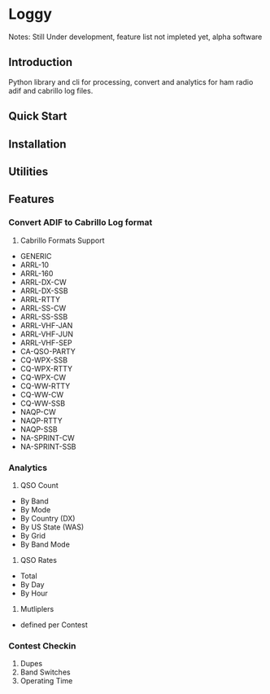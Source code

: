 # Loggy
Notes: Still Under development, feature list not impleted yet, alpha software

## Introduction
Python library and cli for processing, convert and analytics for ham radio adif and cabrillo log files.

## Quick Start

## Installation

## Utilities 

## Features
### Convert ADIF to Cabrillo Log format
1. Cabrillo Formats Support
  - GENERIC
  - ARRL-10
  - ARRL-160
  - ARRL-DX-CW
  - ARRL-DX-SSB
  - ARRL-RTTY
  - ARRL-SS-CW
  - ARRL-SS-SSB
  - ARRL-VHF-JAN
  - ARRL-VHF-JUN
  - ARRL-VHF-SEP
  - CA-QSO-PARTY
  - CQ-WPX-SSB
  - CQ-WPX-RTTY
  - CQ-WPX-CW
  - CQ-WW-RTTY
  - CQ-WW-CW
  - CQ-WW-SSB
  - NAQP-CW 
  - NAQP-RTTY
  - NAQP-SSB
  - NA-SPRINT-CW
  - NA-SPRINT-SSB

### Analytics
1. QSO Count
  - By Band
  - By Mode
  - By Country (DX)
  - By US State (WAS)
  - By Grid
  - By Band Mode
1. QSO Rates
  - Total
  - By Day
  - By Hour
1. Mutliplers
  - defined per Contest

### Contest Checkin
1. Dupes
1. Band Switches
1. Operating Time
